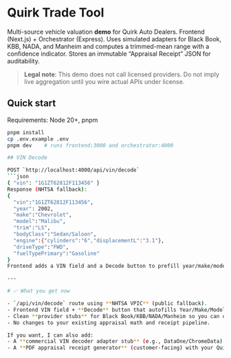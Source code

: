 # Quirk Trade Tool

Multi-source vehicle valuation **demo** for Quirk Auto Dealers. Frontend (Next.js) + Orchestrator (Express). Uses simulated adapters for Black Book, KBB, NADA, and Manheim and computes a trimmed-mean range with a confidence indicator. Stores an immutable “Appraisal Receipt” JSON for auditability.

> **Legal note**: This demo does not call licensed providers. Do not imply live aggregation until you wire actual APIs under license.

## Quick start

Requirements: Node 20+, pnpm

```bash
pnpm install
cp .env.example .env
pnpm dev    # runs frontend:3000 and orchestrator:4000

## VIN Decode

POST `http://localhost:4000/api/vin/decode`
```json
{ "vin": "1G1ZT62812F113456" }
Response (NHTSA fallback):
{
  "vin":"1G1ZT62812F113456",
  "year": 2002,
  "make":"Chevrolet",
  "model":"Malibu",
  "trim":"LS",
  "bodyClass":"Sedan/Saloon",
  "engine":{"cylinders":"6","displacementL":"3.1"},
  "driveType":"FWD",
  "fuelTypePrimary":"Gasoline"
}
Frontend adds a VIN field and a Decode button to prefill year/make/model/trim.

---

# ✅ What you get now

- `/api/vin/decode` route using **NHTSA VPIC** (public fallback).
- Frontend VIN field + **Decode** button that autofills Year/Make/Model/Trim.
- Clean **provider stubs** for Black Book/KBB/NADA/Manheim so you can drop in licensed calls later without refactoring.
- No changes to your existing appraisal math and receipt pipeline.

If you want, I can also add:
- A **commercial VIN decoder adapter stub** (e.g., DataOne/ChromeData) to the same pipeline.
- A **PDF appraisal receipt generator** (customer-facing) with your Quirk branding.

